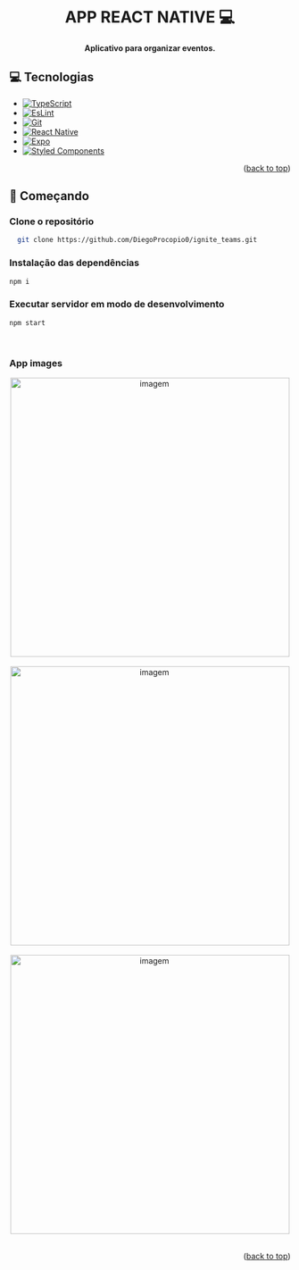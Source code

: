 [ESlint.js]: https://img.shields.io/badge/ESLint-4B3263?style=for-the-badge&logo=eslint&logoColor=white
[ESlint-url]: https://eslint.org/
[Typescript.js]: https://img.shields.io/badge/typescript-%23007ACC.svg?style=for-the-badge&logo=typescript&logoColor=white
[Typescript-url]: https://www.typescriptlang.org
[Git_BADGE]: https://img.shields.io/badge/git-%23F05033.svg?style=for-the-badge&logo=git&logoColor=white
[Git__url]: https://git-scm.com/
[React Native_BADGE]: https://img.shields.io/badge/react_native-%2320232a.svg?style=for-the-badge&logo=react&logoColor=%2361DAFB
[React Native__url]: https://reactnative.dev/
[Expo_BADGE]: https://img.shields.io/badge/expo-1C1E24?style=for-the-badge&logo=expo&logoColor=#D04A37
[Expo__url]: https://expo.dev/
[Styled Components_BADGE]: https://img.shields.io/badge/styled--components-DB7093?style=for-the-badge&logo=styled-components&logoColor=white
[Styled Components__url]: https://styled-components.com/

<h1 align="center" style="font-weight: bold;">APP REACT NATIVE 💻</h1>

<p align="center">
    <b>Aplicativo para organizar eventos.</b>
</p>

<h2 id="tech">💻 Tecnologias</h2>

- [![TypeScript][Typescript.js]][Typescript-url]
- [![EsLint][Eslint.js]][Eslint-url]
- [![Git][Git_BADGE]][Git__url]
- [![React Native][React Native_BADGE]][React Native__url]
- [![Expo][Expo_BADGE]][Expo__url]
- [![Styled Components][Styled Components_BADGE]][Styled Components__url]

<p align="right">(<a href="#readme-top">back to top</a>)</p>

<h2 id="started">🚀 Começando</h2>

<h3>Clone o repositório</h3>

```bash
  git clone https://github.com/DiegoProcopio0/ignite_teams.git
```

<h3>Instalação das dependências</h3>

```bash
npm i
```

<h3>Executar servidor em modo de desenvolvimento</h3>

```bash
npm start
```
</br>

### App images

<div align="center">
  <img align="center" src="https://i.ibb.co/QnbQdyG/teams1.jpg" alt="imagem" border="0"  height="500px">
</div>
</br>
<div align="center">
  <img align="center" src="https://i.ibb.co/VBN3Z5K/teams2.jpg" alt="imagem" border="0"  height="500px">
</div>
</br>
<div align="center">
  <img align="center" src="https://i.ibb.co/jgqP4T3/teams3.jpg" alt="imagem" border="0"  height="500px">
</div>

</br>

<p align="right">(<a href="#readme-top">back to top</a>)</p>

